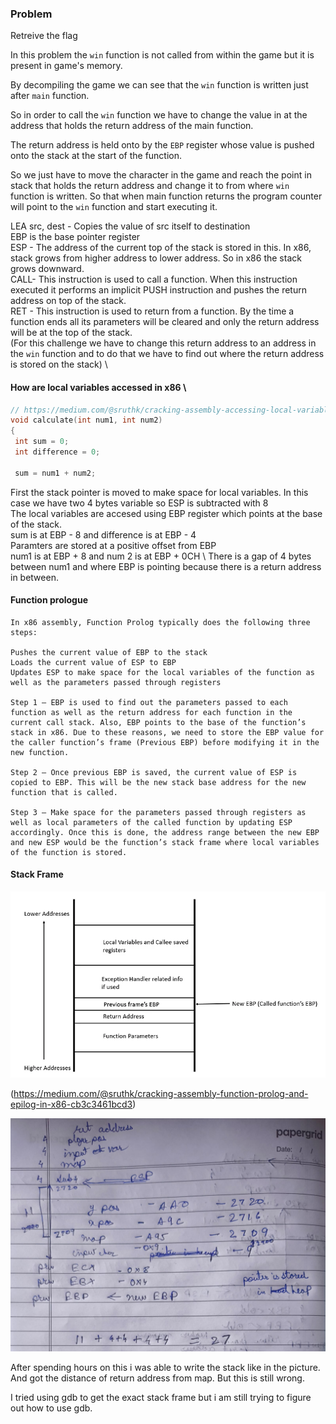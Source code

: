 ### Problem 

Retreive the flag


In this problem the `win` function is not called from within the game but it is present in game's memory. 

By decompiling the game we can see that the `win` function is written just after `main` function.

So in order to call the `win` function we have to change the value in at the address that holds the return address of the main function. 

The return address is held onto by the `EBP` register whose value is pushed onto the stack at the start of the function. 

So we just have to move the character in the game and reach the point in stack that holds the return address and change it to from where `win` function is written. So that when main function returns the program counter will point to the `win` function and start executing it.


LEA src, dest - Copies the value of src itself to destination \
EBP is the base pointer register \
ESP - The address of the current top of the stack is stored in this. In x86, stack grows from higher address to lower address. So in x86 the stack grows downward. \
CALL- This instruction is used to call a function. When this instruction executed it performs an implicit PUSH instruction and pushes the return address on top of the stack.\
RET - This instruction is used to return from a function. By the time a function ends all its parameters will be cleared and only the return address will be at the top of the stack. \
(For this challenge we have to change this return address to an address in the `win` function and to do that we have to find out where the return address is stored on the stack) \

#### How are local variables accessed in x86 \

```c
// https://medium.com/@sruthk/cracking-assembly-accessing-local-variables-in-x86-vs-x64-eb018ce1ef2a
void calculate(int num1, int num2)
{
 int sum = 0;
 int difference = 0;

 sum = num1 + num2;
```
First the stack pointer is moved to make space for local variables. In this case we have two 4 bytes variable so ESP is subtracted with 8 \
The local variables are accesed using EBP register which points at the base of the stack. \
sum is at EBP - 8 and difference is at EBP - 4 \
Paramters are stored at a positive offset from EBP \
num1 is at EBP + 8 and num 2 is at EBP + 0CH \ 
There is a gap of 4 bytes between num1 and where EBP is pointing because there is a return address in between. 

#### Function prologue

    In x86 assembly, Function Prolog typically does the following three steps:

    Pushes the current value of EBP to the stack
    Loads the current value of ESP to EBP
    Updates ESP to make space for the local variables of the function as well as the parameters passed through registers

    Step 1 — EBP is used to find out the parameters passed to each function as well as the return address for each function in the current call stack. Also, EBP points to the base of the function’s stack in x86. Due to these reasons, we need to store the EBP value for the caller function’s frame (Previous EBP) before modifying it in the new function.

    Step 2 — Once previous EBP is saved, the current value of ESP is copied to EBP. This will be the new stack base address for the new function that is called.

    Step 3 — Make space for the parameters passed through registers as well as local parameters of the called function by updating ESP accordingly. Once this is done, the address range between the new EBP and new ESP would be the function’s stack frame where local variables of the function is stored.


#### Stack Frame

![](./sc/sc6.png)

(https://medium.com/@sruthk/cracking-assembly-function-prolog-and-epilog-in-x86-cb3c3461bcd3)


![](./sc/sc7.jpeg)

After spending hours on this i was able to write the stack like in the picture. And got the distance of return address from map. But this is still wrong.

I tried using gdb to get the exact stack frame but i am still trying to figure out how to use gdb. 
